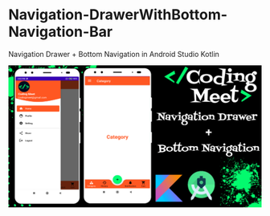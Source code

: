 # Navigation-DrawerWithBottom-Navigation-Bar
Navigation Drawer + Bottom Navigation in Android Studio Kotlin

![Navigation Drawer with Bottom Navigation App](screenshot/img1.png)
